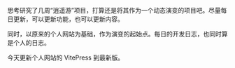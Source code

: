 思考研究了几周“逍遥游”项目，打算还是将其作为一个动态演变的项目吧。尽量每日更新，可以更新功能，也可以更新内容。

同时，以原来的个人网站为基础，作为演变的起始点。每日的开发日志，也同时算是个人的日志。

今天更新个人网站的 VitePress 到最新版。
